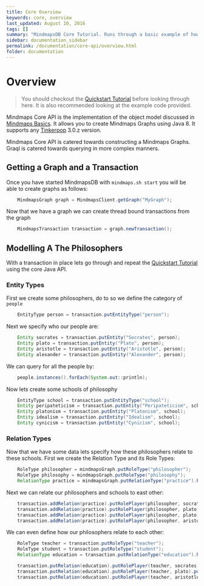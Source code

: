 ```yaml
---
title: Core Overview
keywords: core, overview
last_updated: August 10, 2016
tags: []
summary: "MindmapsDB Core Tutorial. Runs through a basic example of how to use Mindmaps Core API."
sidebar: documentation_sidebar
permalink: /documentation/core-api/overview.html
folder: documentation
---
```


# Overview

> You should checkout the [Quickstart
> Tutorial](documentation/basic-tutorial.md) before looking through here. It
> is also recommended looking at the example code provided.

Mindmaps Core API is the implementation of the object model discussed in
[Mindmaps Basics](documentation/mindmaps-basics.md). It allows you to create
Mindmaps Graphs using Java 8. It supports any
[Tinkerpop](http://tinkerpop.incubator.apache.org/docs/3.0.2-incubating/) 3.0.z
version.

Mindmaps Core API is catered towards constructing a Mindmaps Graphs. Graql is
catered towards querying in more complex manners.

## Getting a Graph and a Transaction

Once you have started MindmapsDB with `mindmaps.sh start` you will be able to create graphs as follows:

```java
    MindmapsGraph graph = MindmapsClient.getGraph("MyGraph");
```

Now that we have a graph we can create thread bound transactions from the graph

```java
    MindmapsTransaction transaction = graph.newTransaction();
```

## Modelling A The Philosophers

With a transaction in place lets go through and repeat the [Quickstart Tutorial](documentation/basic-tutorial.md) using the core Java API.

### Entity Types

First we create some philosophers, do to so we define the category of `people`

```java
    EntityType person = transaction.putEntityType("person");
```

Next we specify who our people are:

```java
    Entity socrates = transaction.putEntity("Socrates", person);
    Entity plato = transaction.putEntity("Plato", person);
    Entity aristotle = transaction.putEntity("Aristotle", person);
    Entity alexander = transaction.putEntity("Alexander", person);
```

We can query for all the people by:

```java
    people.instances().forEach(System.out::println);
```

Now lets create some schools of philosophy

```java
    EntityType school = transaction.putEntityType("school");
    Entity peripateticism = transaction.putEntity("Peripateticism", school);
    Entity platonism = transaction.putEntity("Platonism", school);
    Entity idealism = transaction.putEntity("Idealism", school);
    Entity cynicism = transaction.putEntity("Cynicism", school);
```

### Relation Types

Now that we have some data lets specify how these philosophers relate to these schools. First we create the Relation Type and its Role Types:

```java
    RoleType philosopher = mindmapsGraph.putRoleType("philosopher");
    RoleType philosophy = mindmapsGraph.putRoleType("philosophy");
    RelationType practice = mindmapsGraph.putRelationType("practice").hasRole(philosopher).hasRole(philosophy);
```

Next we can relate our philosophers and schools to east other:

```java
    transaction.addRelation(practice).putRolePlayer(philosopher, socrates).putRolePlayer(philosophy, platonisim);
    transaction.addRelation(practice).putRolePlayer(philosopher, plato).putRolePlayer(philosophy, idealism);
    transaction.addRelation(practice).putRolePlayer(philosopher, plato).putRolePlayer(philosophy, platonisim);
    transaction.addRelation(practice).putRolePlayer(philosopher, aristotle).putRolePlayer(philosophy, peripateticism);
```

We can even define how our philosophers relate to each other:

```java
    RoleType teacher = transaction.putRoleType("teacher");
    RoleType student = transaction.putRoleType("student");
    RelationType education = transaction.putRelationType("education").hasRole(teacher).hasRole(student);

    transaction.putRelation(education).putRolePlayer(teacher, socrates).putRolePlayer(student, plato);
    transaction.putRelation(education).putRolePlayer(teacher, plato).putRolePlayer(student, aristotle);
    transaction.putRelation(education).putRolePlayer(teacher, aristotle).putRolePlayer(student, alexander);
```
